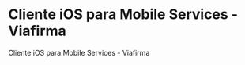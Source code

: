 Cliente iOS para Mobile Services - Viafirma
==========

Cliente iOS para Mobile Services - Viafirma

